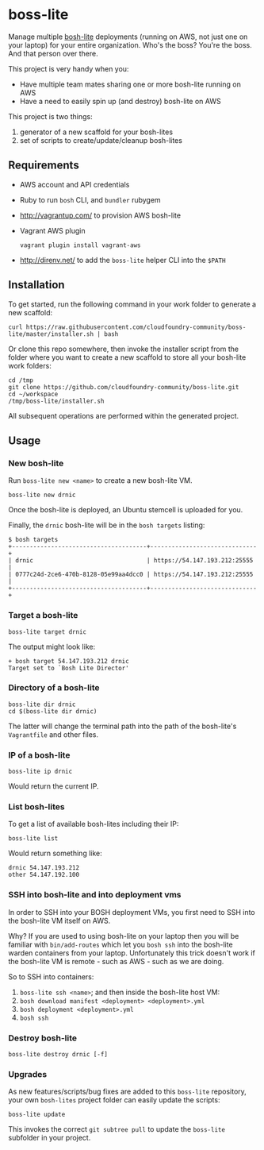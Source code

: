 boss-lite
=========

Manage multiple [bosh-lite](https://github.com/cloudfoundry/bosh-lite/) deployments (running on AWS, not just one on your laptop) for your entire organization. Who's the boss? You're the boss. And that person over there.

This project is very handy when you:

-	Have multiple team mates sharing one or more bosh-lite running on AWS
-	Have a need to easily spin up (and destroy) bosh-lite on AWS

This project is two things:

1.	generator of a new scaffold for your bosh-lites
2.	set of scripts to create/update/cleanup bosh-lites

Requirements
------------

-	AWS account and API credentials
-	Ruby to run `bosh` CLI, and `bundler` rubygem
-	http://vagrantup.com/ to provision AWS bosh-lite
-	Vagrant AWS plugin

	```
	vagrant plugin install vagrant-aws
	```

-	http://direnv.net/ to add the `boss-lite` helper CLI into the `$PATH`

Installation
------------

To get started, run the following command in your work folder to generate a new scaffold:

```
curl https://raw.githubusercontent.com/cloudfoundry-community/boss-lite/master/installer.sh | bash
```

Or clone this repo somewhere, then invoke the installer script from the folder where you want to create a new scaffold to store all your bosh-lite work folders:

```
cd /tmp
git clone https://github.com/cloudfoundry-community/boss-lite.git
cd ~/workspace
/tmp/boss-lite/installer.sh
```

All subsequent operations are performed within the generated project.

Usage
-----

### New bosh-lite

Run `boss-lite new <name>` to create a new bosh-lite VM.

```
boss-lite new drnic
```

Once the bosh-lite is deployed, an Ubuntu stemcell is uploaded for you.

Finally, the `drnic` bosh-lite will be in the `bosh targets` listing:

```
$ bosh targets
+--------------------------------------+------------------------------+
| drnic                                | https://54.147.193.212:25555 |
| 0777c24d-2ce6-470b-8128-05e99aa4dcc0 | https://54.147.193.212:25555 |
+--------------------------------------+------------------------------+
```

### Target a bosh-lite

```
boss-lite target drnic
```

The output might look like:

```
+ bosh target 54.147.193.212 drnic
Target set to `Bosh Lite Director'
```

### Directory of a bosh-lite

```
boss-lite dir drnic
cd $(boss-lite dir drnic)
```

The latter will change the terminal path into the path of the bosh-lite's `Vagrantfile` and other files.

### IP of a bosh-lite

```
boss-lite ip drnic
```

Would return the current IP.

### List bosh-lites

To get a list of available bosh-lites including their IP:

```
boss-lite list
```

Would return something like:

```
drnic 54.147.193.212
other 54.147.192.100
```

### SSH into bosh-lite and into deployment vms

In order to SSH into your BOSH deployment VMs, you first need to SSH into the bosh-lite VM itself on AWS.

Why? If you are used to using bosh-lite on your laptop then you will be familiar with `bin/add-routes` which let you `bosh ssh` into the bosh-lite warden containers from your laptop. Unfortunately this trick doesn't work if the bosh-lite VM is remote - such as AWS - such as we are doing.

So to SSH into containers:

1.	`boss-lite ssh <name>`; and then inside the bosh-lite host VM:
2.	`bosh download manifest <deployment> <deployment>.yml`
3.	`bosh deployment <deployment>.yml`
4.	`bosh ssh`

### Destroy bosh-lite

```
boss-lite destroy drnic [-f]
```

### Upgrades

As new features/scripts/bug fixes are added to this `boss-lite` repository, your own `bosh-lites` project folder can easily update the scripts:

```
boss-lite update
```

This invokes the correct `git subtree pull` to update the `boss-lite` subfolder in your project.
